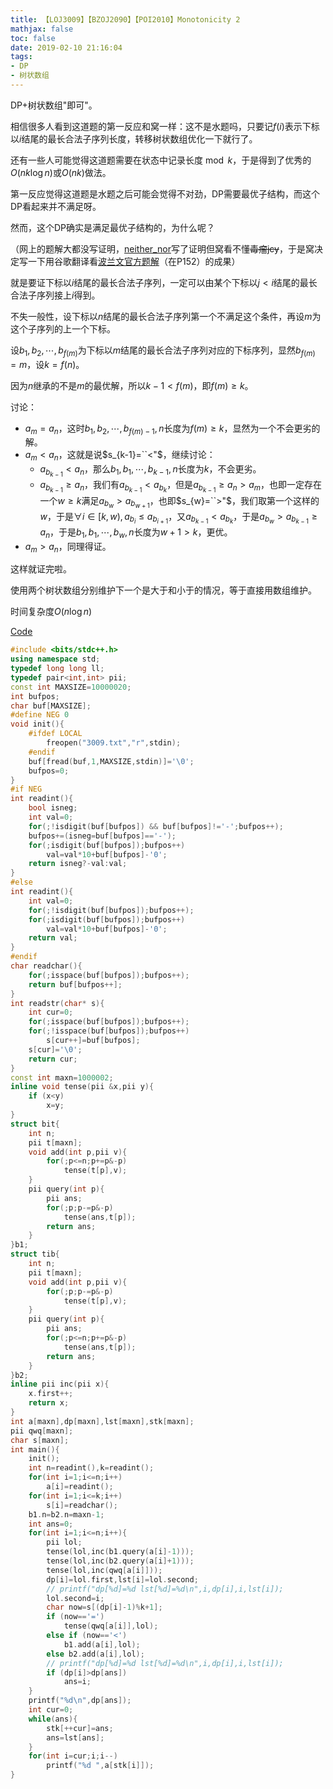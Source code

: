 ```yaml
---
title: 【LOJ3009】【BZOJ2090】【POI2010】Monotonicity 2
mathjax: false
toc: false
date: 2019-02-10 21:16:04
tags:
- DP
- 树状数组
---
```


DP+树状数组"即可"。

<!-- more -->

相信很多人看到这道题的第一反应和窝一样：这不是水题吗，只要记$f(i)$表示下标以$i$结尾的最长合法子序列长度，转移树状数组优化一下就行了。

还有一些人可能觉得这道题需要在状态中记录长度$\bmod k$，于是得到了优秀的$O(nk\log n)$或$O(nk)$做法。

第一反应觉得这道题是水题之后可能会觉得不对劲，DP需要最优子结构，而这个DP看起来并不满足呀。

然而，这个DP确实是满足最优子结构的，为什么呢？

（网上的题解大都没写证明，[neither_nor](https://blog.csdn.net/neither_nor/article/details/52557379)写了证明但窝看不懂<s>毒瘤jcy</s>，于是窝决定写一下用谷歌翻译看[波兰文官方题解](https://oi.edu.pl/static/attachment/20110704/oi17.pdf)（在P152）的成果）

就是要证下标以$i$结尾的最长合法子序列，一定可以由某个下标以$j<i$结尾的最长合法子序列接上$i$得到。

不失一般性，设下标以$n$结尾的最长合法子序列第一个不满足这个条件，再设$m$为这个子序列的上一个下标。

设$b_1,b_2,\cdots,b_{f(m)}$为下标以$m$结尾的最长合法子序列对应的下标序列，显然$b_{f(m)}=m$，设$k=f(n)$。

因为$n$继承的不是$m$的最优解，所以$k-1<f(m)$，即$f(m)\geq k$。

讨论：

- $a_m=a_n$，这时$b_1,b_2,\cdots,b_{f(m)-1},n$长度为$f(m) \geq k$，显然为一个不会更劣的解。
- $a_m<a_n$，这就是说$s_{k-1}=``<"$，继续讨论：
  - $a_{b_{k-1}}<a_n$，那么$b_1,b_1,\cdots,b_{k-1},n$长度为$k$，不会更劣。
  - $a_{b_{k-1}}\geq a_n$，我们有$a_{b_{k-1}}<a_{b_k}$，但是$a_{b_{k-1}}\geq a_n>a_m$，也即一定存在一个$w\geq k$满足$a_{b_w}>a_{b_{w+1}}$，也即$s_{w}=``>"$，我们取第一个这样的$w$，于是$\forall i \in [k,w), a_{b_i}\leq a_{b_{i+1}}$，又$a_{b_{k-1}}<a_{b_k}$，于是$a_{b_w}>a_{b_{k-1}}\geq a_n$，于是$b_1,b_1,\cdots,b_{w},n$长度为$w+1>k$，更优。
- $a_m>a_n$，同理得证。

这样就证完啦。

使用两个树状数组分别维护下一个是大于和小于的情况，等于直接用数组维护。

时间复杂度$O(n\log n)$

[Code](https://github.com/q234rty/OJ-Codes/blob/master/LibreOJ/3009.cpp)

```cpp
#include <bits/stdc++.h>
using namespace std;
typedef long long ll;
typedef pair<int,int> pii;
const int MAXSIZE=10000020;
int bufpos;
char buf[MAXSIZE];
#define NEG 0
void init(){
	#ifdef LOCAL
		freopen("3009.txt","r",stdin);
	#endif
	buf[fread(buf,1,MAXSIZE,stdin)]='\0';
	bufpos=0;
}
#if NEG
int readint(){
	bool isneg;
	int val=0;
	for(;!isdigit(buf[bufpos]) && buf[bufpos]!='-';bufpos++);
	bufpos+=(isneg=buf[bufpos]=='-');
	for(;isdigit(buf[bufpos]);bufpos++)
		val=val*10+buf[bufpos]-'0';
	return isneg?-val:val;
}
#else
int readint(){
	int val=0;
	for(;!isdigit(buf[bufpos]);bufpos++);
	for(;isdigit(buf[bufpos]);bufpos++)
		val=val*10+buf[bufpos]-'0';
	return val;
}
#endif
char readchar(){
	for(;isspace(buf[bufpos]);bufpos++);
	return buf[bufpos++];
}
int readstr(char* s){
	int cur=0;
	for(;isspace(buf[bufpos]);bufpos++);
	for(;!isspace(buf[bufpos]);bufpos++)
		s[cur++]=buf[bufpos];
	s[cur]='\0';
	return cur;
}
const int maxn=1000002;
inline void tense(pii &x,pii y){
	if (x<y)
		x=y;
}
struct bit{
	int n;
	pii t[maxn];
	void add(int p,pii v){
		for(;p<=n;p+=p&-p)
			tense(t[p],v);
	}
	pii query(int p){
		pii ans;
		for(;p;p-=p&-p)
			tense(ans,t[p]);
		return ans;
	}
}b1;
struct tib{
	int n;
	pii t[maxn];
	void add(int p,pii v){
		for(;p;p-=p&-p)
			tense(t[p],v);
	}
	pii query(int p){
		pii ans;
		for(;p<=n;p+=p&-p)
			tense(ans,t[p]);
		return ans;
	}
}b2;
inline pii inc(pii x){
	x.first++;
	return x;
}
int a[maxn],dp[maxn],lst[maxn],stk[maxn];
pii qwq[maxn];
char s[maxn];
int main(){
	init();
	int n=readint(),k=readint();
	for(int i=1;i<=n;i++)
		a[i]=readint();
	for(int i=1;i<=k;i++)
		s[i]=readchar();
	b1.n=b2.n=maxn-1;
	int ans=0;
	for(int i=1;i<=n;i++){
		pii lol;
		tense(lol,inc(b1.query(a[i]-1)));
		tense(lol,inc(b2.query(a[i]+1)));
		tense(lol,inc(qwq[a[i]]));
		dp[i]=lol.first,lst[i]=lol.second;
		// printf("dp[%d]=%d lst[%d]=%d\n",i,dp[i],i,lst[i]);
		lol.second=i;
		char now=s[(dp[i]-1)%k+1];
		if (now=='=')
			tense(qwq[a[i]],lol);
		else if (now=='<')
			b1.add(a[i],lol);
		else b2.add(a[i],lol);
		// printf("dp[%d]=%d lst[%d]=%d\n",i,dp[i],i,lst[i]);
		if (dp[i]>dp[ans])
			ans=i;
	}
	printf("%d\n",dp[ans]);
	int cur=0;
	while(ans){
		stk[++cur]=ans;
		ans=lst[ans];
	}
	for(int i=cur;i;i--)
		printf("%d ",a[stk[i]]);
}
```







